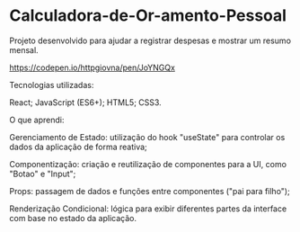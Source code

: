 # Calculadora-de-Or-amento-Pessoal
Projeto desenvolvido para ajudar a registrar despesas e mostrar um resumo mensal.



https://codepen.io/httpgiovna/pen/JoYNGQx




Tecnologias utilizadas:

React;
JavaScript (ES6+);
HTML5;
CSS3.

O que aprendi:

Gerenciamento de Estado: utilização do hook "useState" para controlar os dados da aplicação de forma reativa;

Componentização: criação e reutilização de componentes para a UI, como "Botao" e "Input";

Props: passagem de dados e funções entre componentes ("pai para filho");

Renderização Condicional: lógica para exibir diferentes partes da interface com base no estado da aplicação.
